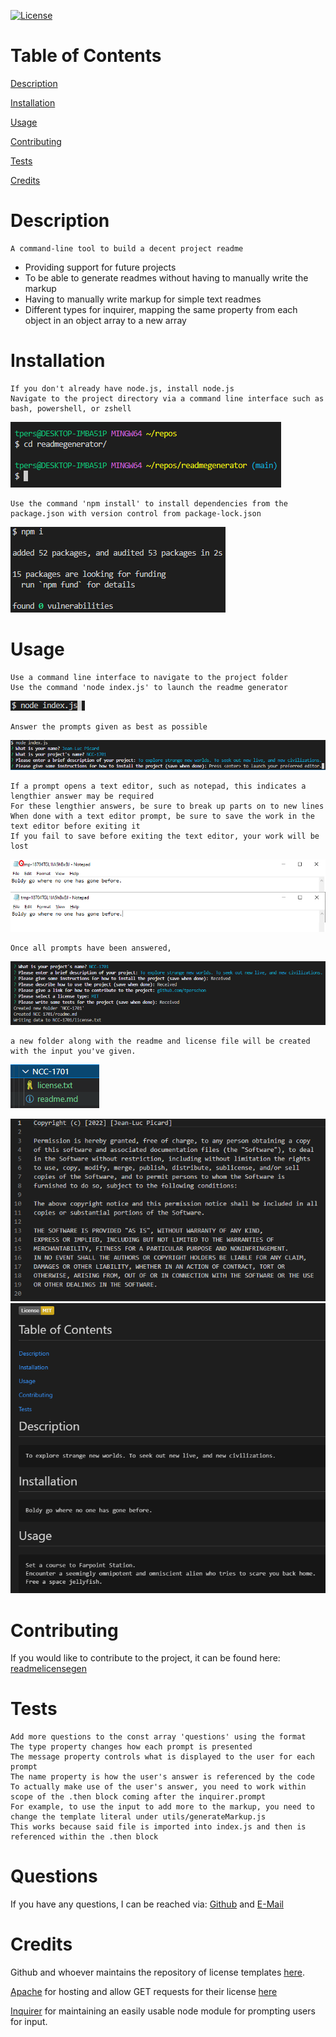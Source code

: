 [![License](https://img.shields.io/badge/License-MIT-yellow.svg)](https://opensource.org/licenses/MIT)
# Table of Contents

[Description](#Description)

[Installation](#Installation)

[Usage](#Usage)

[Contributing](#Contributing)

[Tests](#Tests)

[Credits](#Credits)

# Description
```
A command-line tool to build a decent project readme
```
- Providing support for future projects
- To be able to generate readmes without having to manually write the markup
- Having to manually write markup for simple text readmes
- Different types for inquirer, mapping the same property from each object in an object array to a new array
# Installation
```
If you don't already have node.js, install node.js
Navigate to the project directory via a command line interface such as bash, powershell, or zshell
```
![Navigating to project folder](./images/changedirectory.png)
```
Use the command 'npm install' to install dependencies from the package.json with version control from package-lock.json
```
![Installing via 'npm i'](./images/install.png)
# Usage
```
Use a command line interface to navigate to the project folder
Use the command 'node index.js' to launch the readme generator
```
![Using 'node' command to initialize the app](./images/node.png)
```
Answer the prompts given as best as possible
```
![Answering the prompts](./images/prompt123.png)
```
If a prompt opens a text editor, such as notepad, this indicates a lengthier answer may be required
For these lengthier answers, be sure to break up parts on to new lines
When done with a text editor prompt, be sure to save the work in the text editor before exiting it
If you fail to save before exiting the text editor, your work will be lost
```
![Answering an editor prompt](./images/prompt4.png)
```
Once all prompts have been answered,
```
![All prompts are answered](./images/allanswered.png)
```
a new folder along with the readme and license file will be created with the input you've given.
```
![File structure of generated files](./images/filestructure.png)

![License chosen by user](./images/license.png)
![Readme generated by app](./images/readme.png)
# Contributing
If you would like to contribute to the project, it can be found here: [readmelicensegen](github.com/tperschon/readmegenerator)
# Tests
```
Add more questions to the const array 'questions' using the format
The type property changes how each prompt is presented
The message property controls what is displayed to the user for each prompt
The name property is how the user's answer is referenced by the code
To actually make use of the user's answer, you need to work within scope of the .then block coming after the inquirer.prompt
For example, to use the input to add more to the markup, you need to change the template literal under utils/generateMarkup.js
This works because said file is imported into index.js and then is referenced within the .then block
```
# Questions
If you have any questions, I can be reached via: [Github](github.com/tperschon) and [E-Mail](timperschon@gmail.com)
# Credits
Github and whoever maintains the repository of license templates [here](https://github.com/licenses).

[Apache](https://www.apache.org/) for hosting and allow GET requests for their license [here](https://www.apache.org/licenses/LICENSE-2.0.txt)

[Inquirer](https://www.npmjs.com/package/inquirer) for maintaining an easily usable node module for prompting users for input.